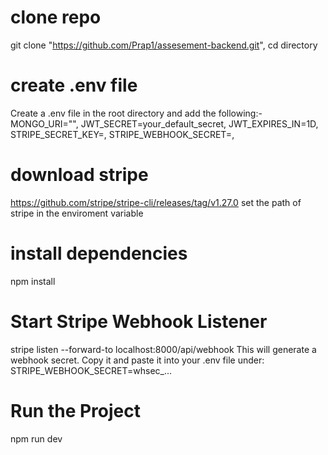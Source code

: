 # clone repo
git clone "https://github.com/Prap1/assesement-backend.git",
cd directory

# create .env file
Create a .env file in the root directory and add the following:-
MONGO_URI="",
JWT_SECRET=your_default_secret,
JWT_EXPIRES_IN=1D,
STRIPE_SECRET_KEY=,
STRIPE_WEBHOOK_SECRET=,

# download stripe 
https://github.com/stripe/stripe-cli/releases/tag/v1.27.0
set the path of stripe in the enviroment variable

# install dependencies
npm install

# Start Stripe Webhook Listener
stripe listen --forward-to localhost:8000/api/webhook
This will generate a webhook secret. Copy it and paste it into your .env file under:
STRIPE_WEBHOOK_SECRET=whsec_...

#  Run the Project
npm run dev
